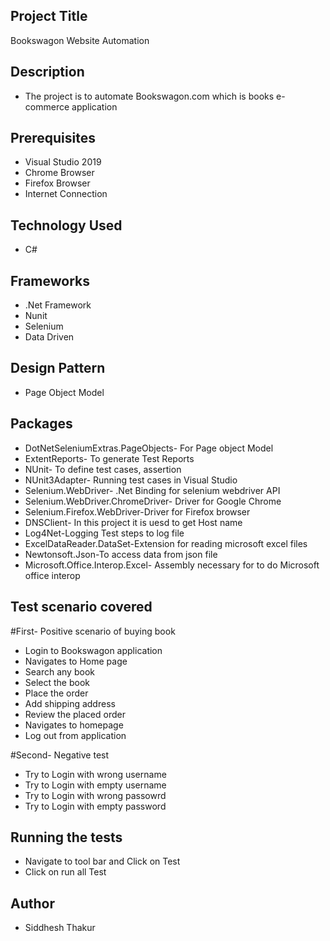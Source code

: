 ## Project Title

Bookswagon Website Automation


## Description

* The project is to automate Bookswagon.com which is books e-commerce application

## Prerequisites

* Visual Studio 2019  
* Chrome Browser  
* Firefox Browser
* Internet Connection

## Technology Used

* C#

## Frameworks

* .Net Framework  
* Nunit  
* Selenium  
* Data Driven  

## Design Pattern

* Page Object Model

## Packages

* DotNetSeleniumExtras.PageObjects- For Page object Model  
* ExtentReports- To generate Test Reports   
* NUnit- To define test cases, assertion  
* NUnit3Adapter- Running test cases in Visual Studio  
* Selenium.WebDriver- .Net Binding for selenium webdriver API  
* Selenium.WebDriver.ChromeDriver- Driver for Google Chrome  
* Selenium.Firefox.WebDriver-Driver for Firefox browser
* DNSClient- In this project it is uesd to get Host name
* Log4Net-Logging Test steps to log file
* ExcelDataReader.DataSet-Extension for reading microsoft excel files
* Newtonsoft.Json-To access data from json file
* Microsoft.Office.Interop.Excel- Assembly necessary for to do Microsoft office interop

## Test scenario covered

  #First- Positive scenario of buying book
  
* Login to Bookswagon application  
* Navigates to Home page  
* Search any book  
* Select the book 
* Place the order
* Add shipping address 
* Review the placed order
* Navigates to homepage  
* Log out from application  

 #Second- Negative test 
 
* Try to Login with wrong username
* Try to Login with empty username
* Try to Login with wrong passowrd
* Try to Login with empty password
  

## Running the tests

* Navigate to tool bar and Click on Test  
* Click on run all Test

## Author

* Siddhesh Thakur

